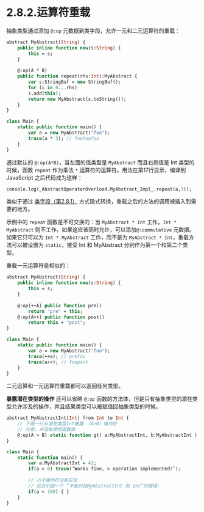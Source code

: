# 2.8.2.运算符重载

抽象类型通过添加 `@:op` 元数据到类字段，允许一元和二元运算符的重载：

```haxe
abstract MyAbstract(String) { 
    public inline function new(s:String) { 
        this = s; 
    } 
    
    @:op(A * B) 
    public function repeat(rhs:Int):MyAbstract { 
        var s:StringBuf = new StringBuf(); 
        for (i in 0...rhs) 
        s.add(this); 
        return new MyAbstract(s.toString()); 
    } 
} 

class Main { 
    static public function main() { 
        var a = new MyAbstract("foo"); 
        trace(a * 3); // foofoofoo 
    }
} 
```

通过默认的 `@:op(A*B)`，当左面的值类型是 `MyAbstract` 而且右侧值是 Int 类型的时候，函数 `repeat` 作为乘法 `*` 运算符的运算符。用法在第17行显示，编译到 JavaScript 之后代码成为这样：

```haxe
console.log(_AbstractOperatorOverload.MyAbstract_Impl_.repeat(a,3));
```

类似于通过 [类字段（第2.8.1）](http://#) 方式隐式转换，重载之后的方法的调用被插入到需要的地方。

示例中的 `repeat` 函数是不可交换的：当 `MyAbstract * Int` 工作，`Int * MyAbstract` 则不工作。如果这应该同时允许，可以添加`@:commutative` 元数据。如果它只可以为 `Int * MyAbstract` 工作，而不是为 `MyAbstract * Int`，重载方法可以被设置为 `static`，接受 Int 和 MyAbstract 分别作为第一个和第二个类型。

重载一元运算符是相似的：

```haxe
abstract MyAbstract(String) {
    public inline function new(s:String) { 
        this = s; 
    }
    
    @:op(++A) public function pre() 
        return "pre" + this; 
    @:op(A++) public function post()
        return this + "post"; 
}

class Main { 
    static public function main() {
        var a = new MyAbstract("foo");
        trace(++a); // prefoo 
        trace(a++); // foopost
    } 
} 
```

二元运算和一元运算符重载都可以返回任何类型。

**暴露潜在类型的操作** 还可以省略 `@:op` 函数的方法体，但是只有抽象类型的潜在类型允许涉及的操作，并且结果类型可以被赋值回抽象类型的时候。

```haxe
abstract MyAbstractInt(Int) from Int to Int { 
    // 下面一行从潜在类型Int暴露 （A>B）操作符
    // 注意，并没有使用函数体 
    @:op(A > B) static function gt( a:MyAbstractInt, b:MyAbstractInt ) : Bool; 
}

class Main { 
    static function main() { 
        var a:MyAbstractInt = 42; 
        if(a > 0) trace(’Works fine, > operation implemented!’); 
        
        // 小于操作符没有实现
        // 这会引起一个 “不能对比MyAbstractInt 和 Int”的错误:
        if(a < 100) { } 
    }
}
```

